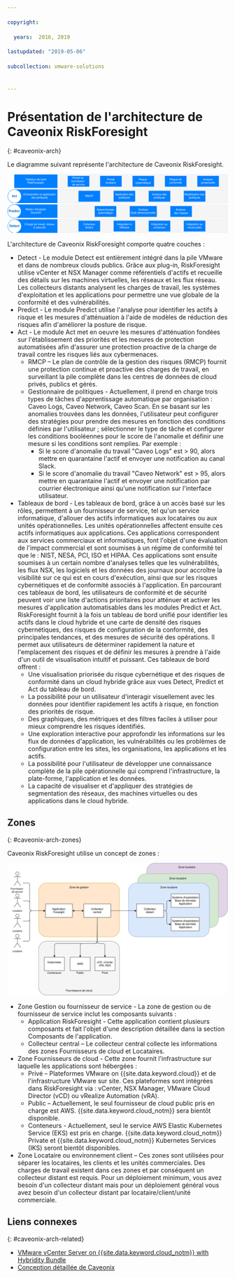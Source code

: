 ```yaml
---

copyright:

  years:  2016, 2019

lastupdated: "2019-05-06"

subcollection: vmware-solutions


---
```


# Présentation de l'architecture de Caveonix RiskForesight
{: #caveonix-arch}

Le diagramme suivant représente l'architecture de Caveonix RiskForesight.

![Diagramme d'architecture](../../images/caveonix-architecture.svg "Diagramme d'architecture")

L'architecture de Caveonix RiskForesight comporte quatre couches :
-	Detect - Le module Detect est entièrement intégré dans la pile VMware et dans de nombreux clouds publics. Grâce aux plug-in, RiskForesight utilise vCenter et NSX Manager comme référentiels d'actifs et recueille des détails sur les machines virtuelles, les réseaux et les flux réseau. Les collecteurs distants analysent les charges de travail, les systèmes d'exploitation et les applications pour permettre une vue globale de la conformité et des vulnérabilités.
-	Predict - Le module Predict utilise l'analyse pour identifier les actifs à risque et les mesures d'atténuation à l'aide de modèles de réduction des risques afin d'améliorer la posture de risque.
-	Act - Le module Act met en oeuvre les mesures d'atténuation fondées sur l'établissement des priorités et les mesures de protection automatisées afin d'assurer une protection proactive de la charge de travail contre les risques liés aux cybermenaces.
    - RMCP – Le plan de contrôle de la gestion des risques (RMCP) fournit une protection continue et proactive des charges de travail, en surveillant la pile complète dans les centres de données de cloud privés, publics et gérés.
    - Gestionnaire de politiques - Actuellement, il prend en charge trois types de tâches d'apprentissage automatique par organisation : Caveo Logs, Caveo Network, Caveo Scan. En se basant sur les anomalies trouvées dans les données, l'utilisateur peut configurer des stratégies pour prendre des mesures en fonction des conditions définies par l'utilisateur ; sélectionner le type de tâche et configurer les conditions booléennes pour le score de l'anomalie et définir une mesure si les conditions sont remplies. Par exemple :
        - Si le score d'anomalie du travail "Caveo Logs" est > 90, alors mettre en quarantaine l'actif et envoyer une notification au canal Slack.
        - Si le score d'anomalie du travail "Caveo Network" est > 95, alors mettre en quarantaine l'actif et envoyer une notification par courrier électronique ainsi qu'une notification sur l'interface utilisateur.
- Tableaux de bord - Les tableaux de bord, grâce à un accès basé sur les rôles, permettent à un fournisseur de service, tel qu'un service informatique, d'allouer des actifs informatiques aux locataires ou aux unités opérationnelles. Les unités opérationnelles affectent ensuite ces actifs informatiques aux applications. Ces applications correspondent aux services commerciaux et informatiques, font l'objet d'une évaluation de l'impact commercial et sont soumises à un régime de conformité tel que le : NIST, NESA, PCI, ISO et HIPAA. Ces applications sont ensuite soumises à un certain nombre d'analyses telles que les vulnérabilités, les flux NSX, les logiciels et les données des journaux pour accroître la visibilité sur ce qui est en cours d'exécution, ainsi que sur les risques cybernétiques et de conformité associés à l'application. En parcourant ces tableaux de bord, les utilisateurs de conformité et de sécurité peuvent voir une liste d'actions prioritaires pour atténuer et activer les mesures d'application automatisables dans les modules Predict et Act. RiskForesight fournit à la fois un tableau de bord unifié pour identifier les actifs dans le cloud hybride et une carte de densité des risques cybernétiques, des risques de configuration de la conformité, des principales tendances, et des mesures de sécurité des opérations. Il permet aux utilisateurs de déterminer rapidement la nature et l'emplacement des risques et de définir les mesures à prendre à l'aide d'un outil de visualisation intuitif et puissant. Ces tableaux de bord offrent :
  - Une visualisation priorisée du risque cybernétique et des risques de conformité dans un cloud hybride grâce aux vues Detect, Predict et Act du tableau de bord.
  - La possibilité pour un utilisateur d'interagir visuellement avec les données pour identifier rapidement les actifs à risque, en fonction des priorités de risque.
  - Des graphiques, des métriques et des filtres faciles à utiliser pour mieux comprendre les risques identifiés.
  - Une exploration interactive pour approfondir les informations sur les flux de données d'application, les vulnérabilités ou les problèmes de configuration entre les sites, les organisations, les applications et les actifs.
  - La possibilité pour l'utilisateur de développer une connaissance complète de la pile opérationnelle qui comprend l'infrastructure, la plate-forme, l'application et les données.
  - La capacité de visualiser et d'appliquer des stratégies de segmentation des réseaux, des machines virtuelles ou des applications dans le cloud hybride.

## Zones
{: #caveonix-arch-zones}

Caveonix RiskForesight utilise un concept de zones :

![Diagramme des zones](../../images/caveonix-zones.svg "Diagramme des zones")

-	Zone Gestion ou fournisseur de service - La zone de gestion ou de fournisseur de service inclut les composants suivants :
    - Application RiskForesight - Cette application contient plusieurs composants et fait l'objet d'une description détaillée dans la section Composants de l'application.
    - Collecteur central – Le collecteur central collecte les informations des zones Fournisseurs de cloud et Locataires.
- Zone Fournisseurs de cloud - Cette zone fournit l'infrastructure sur laquelle les applications sont hébergées :
    - Privé – Plateformes VMware on {{site.data.keyword.cloud}} et de l'infrastructure VMware sur site. Ces plateformes sont intégrées dans RiskForesight via : vCenter, NSX Manager, VMware Cloud Director (vCD) ou vRealize Automation (vRA).
    - Public – Actuellement, le seul fournisseur de cloud public pris en charge est AWS. {{site.data.keyword.cloud_notm}} sera bientôt disponible.
    - Conteneurs - Actuellement, seul le service AWS Elastic Kubernetes Service (EKS) est pris en charge. {{site.data.keyword.cloud_notm}} Private et {{site.data.keyword.cloud_notm}} Kubernetes Services (IKS) seront bientôt disponibles.
-	Zone Locataire ou environnement client – Ces zones sont utilisées pour séparer les locataires, les clients et les unités commerciales. Des charges de travail existent dans ces zones et par conséquent un collecteur distant est requis. Pour un déploiement minimum, vous avez besoin d'un collecteur distant mais pour un déploiement général vous avez besoin d'un collecteur distant par locataire/client/unité commerciale.


## Liens connexes
{: #caveonix-arch-related}


*   [VMware vCenter Server on {{site.data.keyword.cloud_notm}} with Hybridity Bundle](/docs/services/vmwaresolutions/archiref/vcs?topic=vmware-solutions-vcs-hybridity-intro)
*   [Conception détaillée de Caveonix](/docs/services/vmwaresolutions/archiref/caveonix?topic=vmware-solutions-caveonix-detailed)
